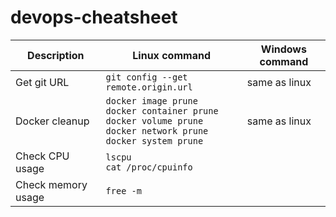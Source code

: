 # devops-cheatsheet

|Description|Linux command|Windows command|
|--|--|--|
|Get git URL|`git config --get remote.origin.url`|same as linux|
|Docker cleanup|`docker image prune` <br> `docker container prune` <br> `docker volume prune` <br> `docker network prune` <br> `docker system prune`|same as linux |
|Check CPU usage |`lscpu` <br> `cat /proc/cpuinfo` | |
|Check memory usage |`free -m` | |
